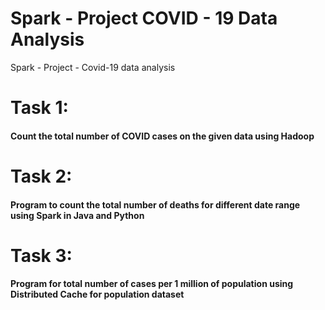 # Spark - Project COVID - 19 Data Analysis
Spark - Project - Covid-19 data analysis


# Task 1: 
 #### Count the total number of COVID cases on the given data using Hadoop
 
 
# Task 2: 
 ####  Program to count the total number of deaths for different date range using Spark in Java and Python
 
# Task 3:
 #### Program for total number of cases  per 1 million of population using Distributed Cache for population dataset
 
 
 

